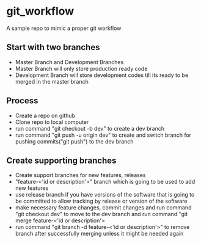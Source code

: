 # git_workflow
A sample repo to mimic a proper git workflow

## Start with two branches
- Master Branch and Development Branches
- Master Branch will only store production ready code
- Development Branch will store development codes till its ready to be merged in the master branch

## Process
- Create a repo on github
- Clone repo to local computer
- run command "git checkout -b dev" to create a dev branch
- run command "git push -u origin dev" to create and switch branch for pushing commits("git push") to the dev branch

## Create supporting branches
- Create support branches for new features, releases
- "feature-<'id or description'>" branch which is going to be used to add new features
- use release branch if you have versions of the software that is going to be committed to allow tracking by release or version of the software
- make necessary feature changes, commit changes and run command "git checkout dev" to move to the dev branch and run command "git merge feature-<'id or description'>
- run command "git branch -d feature-<'id or description'>" to remove branch after successfully merging unless it might be needed again

